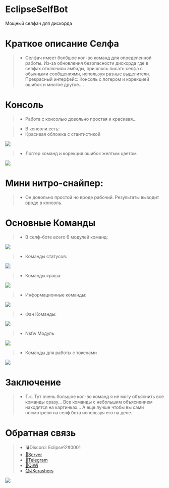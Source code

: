 # EclipseSelfBot 
Мощный селфач для дискорда

# Краткое описание Селфа 
>- Селфач имеет болбшое кол-во команд для определенной работы. Из-за обновления безопасности дискорда где в селфах отключили эмбэды, пришлось писать селфа с обычными сообщениями, используя разные выделители. Прекрасный интерфейс: Консоль с логером и корекцией ошибок и многое другое....

# Консоль 
>- Работа с консолью довольно простая и красивая...

>- В консоли есть:
>- Красивая обложка с стаитистикой

![](https://media.discordapp.net/attachments/853327561551249428/946843706332418088/S20225-2018372.jpg)

>- Логгер команд и корекция ошибок желтым цветом

![](https://media.discordapp.net/attachments/853327561551249428/946845150011858944/S20225-2018371.jpg)

# Мини нитро-снайпер:

>- Он довольно простой но вроде рабочий. Результаты выводит вроде в консоль.
# Основные Команды
>- В селф-боте всего 6 модулей команд:

![](https://media.discordapp.net/attachments/853327561551249428/946845684080967680/S20225-2021351.jpg)

>- Команды статусов:

![](https://media.discordapp.net/attachments/853327561551249428/946845689546166302/S20225-2021491.jpg)

>- Команды краша:

![](https://media.discordapp.net/attachments/853327561551249428/946845689260957806/S20225-2021531.jpg)

>- Информационные команды:

![](https://media.discordapp.net/attachments/853327561551249428/946845684550742056/S20225-2021431.jpg)

>- Фан Команды:

![](https://media.discordapp.net/attachments/853327561551249428/946845684303290438/S20225-2021121.jpg)

>- Nsfw Модуль

![](https://media.discordapp.net/attachments/853327561551249428/946845690754121788/S20225-2027181.jpg)

>- Команды для работы с токенами

![](https://media.discordapp.net/attachments/853327561551249428/946845690980622367/S20225-2030481.jpg)

# Заключение
>- Т.к. Тут очень большое кол-во команд я не могу объяснить все команды сразу... Все команды с небольшим объяснением находятся на картинках... А еще лучше чтобы вы сами посмотрели на селф бота используя его на деле.

# Обратная связь

>- 💣Discord: Eclipse♡#0001
>- [🔗Server](https://discord.gg/jgtYzaT4jy)
>- [🔗Telegram](https://t.me/EclipseDiscord)
>- [🔗QiWi](https://www.qiwi.com/n/THEARTEMII)
>- [😈JKcrashers](https://discord.gg/dVJGYFCzsE)

![](https://media.discordapp.net/attachments/853327561551249428/946849156998246400/IMG_20220218_212426_688.jpg)
